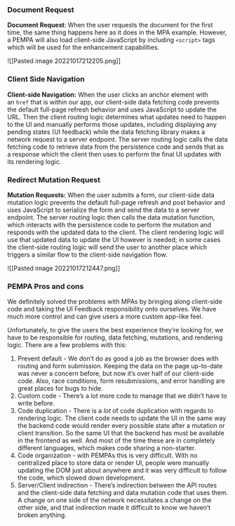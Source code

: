 ### Document Request

**Document Request**: When the user requests the document for the first time, the same thing happens here as it does in the MPA example. However, a PEMPA will also load client-side JavaScript by including `<script>` tags which will be used for the enhancement capabilities.

![[Pasted image 20221017212205.png]]

### Client Side Navigation

**Client-side Navigation:** When the user clicks an anchor element with an `href` that is within our app, our client-side data fetching code prevents the default full-page refresh behavior and uses JavaScript to update the URL. Then the client routing logic determines what updates need to happen to the UI and manually performs those updates, including displaying any pending states (UI feedback) while the data fetching library makes a network request to a server endpoint. The server routing logic calls the data fetching code to retrieve data from the persistence code and sends that as a response which the client then uses to perform the final UI updates with its rendering logic.

### Redirect Mutation Request

**Mutation Requests:** When the user submits a form, our client-side data mutation logic prevents the default full-page refresh and post behavior and uses JavaScript to serialize the form and send the data to a server endpoint. The server routing logic then calls the data mutation function, which interacts with the persistence code to perform the mutation and responds with the updated data to the client. The client rendering logic will use that updated data to update the UI however is needed; in some cases the client-side routing logic will send the user to another place which triggers a similar flow to the client-side navigation flow.

![[Pasted image 20221017212447.png]]


### PEMPA Pros and cons

We definitely solved the problems with MPAs by bringing along client-side code and taking the UI Feedback responsibility onto ourselves. We have much more control and can give users a more custom app-like feel.

Unfortunately, to give the users the best experience they’re looking for, we have to be responsible for routing, data fetching, mutations, and rendering logic. There are a few problems with this:

1.  Prevent default - We don’t do as good a job as the browser does with routing and form submission. Keeping the data on the page up-to-date was never a concern before, but now it’s over half of our client-side code. Also, race conditions, form resubmissions, and error handling are great places for bugs to hide.
2.  Custom code - There’s a lot more code to manage that we didn’t have to write before. 
3.  Code duplication - There is a _lot_ of code duplication with regards to rendering logic. The client code needs to update the UI in the same way the backend code would render every possible state after a mutation or client transition. So the same UI that the backend has must be available in the frontend as well. And most of the time these are in completely different languages, which makes code sharing a non-starter. 
4.  Code organization - with PEMPAs this is very difficult. With no centralized place to store data or render UI, people were manually updating the DOM just about anywhere and it was very difficult to follow the code, which slowed down development.
5.  Server/Client indirection - There’s indirection between the API routes and the client-side data fetching and data mutation code that uses them. A change on one side of the network necessitates a change on the other side, and that indirection made it difficult to know we haven’t broken anything.

